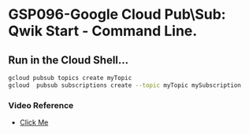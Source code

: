 # GSP096-Google Cloud Pub\Sub: Qwik Start - Command Line.

## Run in the Cloud Shell...

```bash
gcloud pubsub topics create myTopic
gcloud  pubsub subscriptions create --topic myTopic mySubscription
```

### Video Reference

- [Click Me](https://youtu.be/UHwtu7LwMn0?si=C5bSA8E2ninJ-swK)
